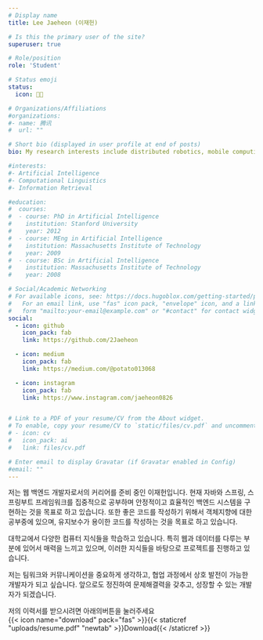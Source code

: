 ```yaml
---
# Display name
title: Lee Jaeheon (이재헌)

# Is this the primary user of the site?
superuser: true

# Role/position
role: 'Student'

# Status emoji
status:
  icon: 👨‍💻

# Organizations/Affiliations
#organizations:
#- name: 腾讯
#  url: ""

# Short bio (displayed in user profile at end of posts)
bio: My research interests include distributed robotics, mobile computing and programmable matter.

#interests:
#- Artificial Intelligence
#- Computational Linguistics
#- Information Retrieval

#education:
#  courses:
#  - course: PhD in Artificial Intelligence
#    institution: Stanford University
#    year: 2012
#  - course: MEng in Artificial Intelligence
#    institution: Massachusetts Institute of Technology
#    year: 2009
#  - course: BSc in Artificial Intelligence
#    institution: Massachusetts Institute of Technology
#    year: 2008

# Social/Academic Networking
# For available icons, see: https://docs.hugoblox.com/getting-started/page-builder/#icons
#   For an email link, use "fas" icon pack, "envelope" icon, and a link in the
#   form "mailto:your-email@example.com" or "#contact" for contact widget.
social:
  - icon: github
    icon_pack: fab
    link: https://github.com/2Jaeheon

  - icon: medium
    icon_pack: fab
    link: https://medium.com/@potato013068

  - icon: instagram
    icon_pack: fab
    link: https://www.instagram.com/jaeheon0826


# Link to a PDF of your resume/CV from the About widget.
# To enable, copy your resume/CV to `static/files/cv.pdf` and uncomment the lines below.
# - icon: cv
#   icon_pack: ai
#   link: files/cv.pdf

# Enter email to display Gravatar (if Gravatar enabled in Config)
#email: ""
---
```


저는 웹 백엔드 개발자로서의 커리어를 준비 중인 이재헌입니다. 현재 자바와 스프링, 스프링부트 프레임워크를 집중적으로 공부하며 안정적이고 효율적인 백엔드 시스템을 구현하는 것을 목표로 하고 있습니다. 또한 좋은 코드를 작성하기 위해서 객체지향에 대한 공부중에 있으며, 유지보수가 용이한 코드를 작성하는 것을 목표로 하고 있습니다.

대학교에서 다양한 컴퓨터 지식들을 학습하고 있습니다. 특히 웹과 데이터를 다루는 부분에 있어서 매력을 느끼고 있으며, 이러한 지식들을 바탕으로 프로젝트를 진행하고 있습니다. 

저는 팀워크와 커뮤니케이션을 중요하게 생각하고, 협업 과정에서 상호 발전이 가능한 개발자가 되고 싶습니다. 앞으로도 정진하여 문제해결력을 갖추고, 성장할 수 있는 개발자가 되겠습니다.


저의 이력서를 받으시려면 아래의버튼을 눌러주세요 <br>
{{< icon name="download" pack="fas" >}}{{< staticref "uploads/resume.pdf" "newtab" >}}Download{{< /staticref >}}
